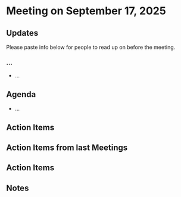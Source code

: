 # Meeting on September 17, 2025

## Updates
Please paste info below for people to read up on before the meeting.

### …
- …

## Agenda
- …

## Action Items

## Action Items from last Meetings

## Action Items

## Notes
